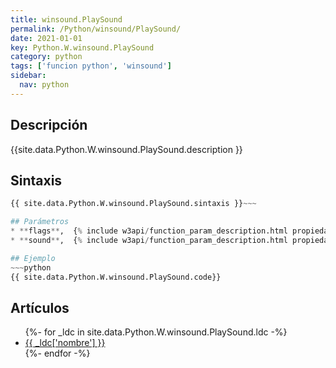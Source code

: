 ```yaml
---
title: winsound.PlaySound
permalink: /Python/winsound/PlaySound/
date: 2021-01-01
key: Python.W.winsound.PlaySound
category: python
tags: ['funcion python', 'winsound']
sidebar: 
  nav: python
---
```


## Descripción
{{site.data.Python.W.winsound.PlaySound.description }}

## Sintaxis
~~~python
{{ site.data.Python.W.winsound.PlaySound.sintaxis }}~~~

## Parámetros
* **flags**,  {% include w3api/function_param_description.html propiedad=site.data.Python.W.winsound.PlaySound valor="flags" %}
* **sound**,  {% include w3api/function_param_description.html propiedad=site.data.Python.W.winsound.PlaySound valor="sound" %}

## Ejemplo
~~~python
{{ site.data.Python.W.winsound.PlaySound.code}}
~~~

## Artículos
<ul>
{%- for _ldc in site.data.Python.W.winsound.PlaySound.ldc -%}
   <li>
       <a href="{{_ldc['url'] }}">{{ _ldc['nombre'] }}</a>
   </li>
{%- endfor -%}
</ul>
